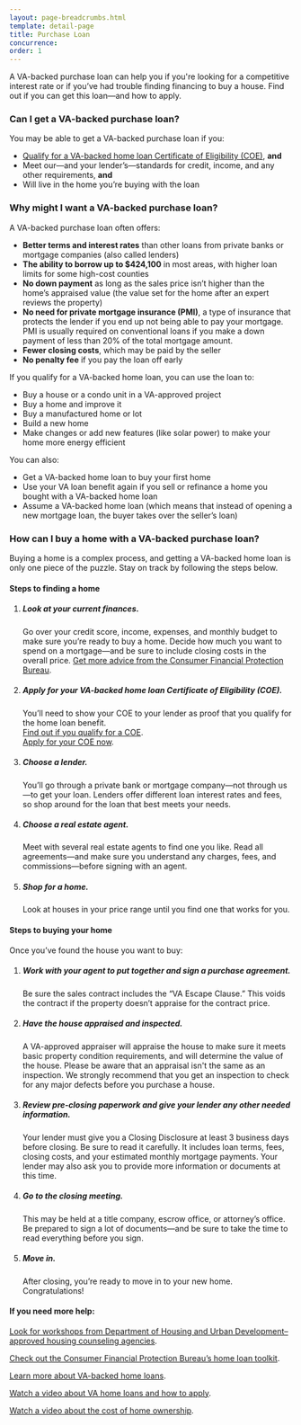 ```yaml
---
layout: page-breadcrumbs.html
template: detail-page
title: Purchase Loan
concurrence: 
order: 1
---
```


<div class="va-introtext">

A VA-backed purchase loan can help you if you're looking for a competitive interest rate or if you’ve had trouble finding  financing to buy a house. Find out if you can get this loan—and how to apply. 

</div>

<div class="feature">

### Can I get a VA-backed purchase loan?

You may be able to get a VA-backed purchase loan if you:
-	[Qualify for a VA-backed home loan Certificate of Eligibility (COE)](/housing-assistance/home-loans/eligibility/), **and**
-	Meet our—and your lender’s—standards for credit, income, and any other requirements, **and**
-	Will live in the home you’re buying with the loan

</div>

### Why might I want a VA-backed purchase loan?

A VA-backed purchase loan often offers:

- **Better terms and interest rates** than other loans from private banks or mortgage companies (also called lenders)
- **The ability to borrow up to $424,100** in most areas, with higher loan limits for some high-cost counties
- **No down payment** as long as the sales price isn’t higher than the home’s appraised value (the value set for the home after an expert reviews the property)
- **No need for private mortgage insurance (PMI)**, a type of insurance that protects the lender if you end up not being able to pay your mortgage. PMI is usually required on conventional loans if you make a down payment of less than 20% of the total mortgage amount.
- **Fewer closing costs**, which may be paid by the seller
- **No penalty fee** if you pay the loan off early

If you qualify for a VA-backed home loan, you can use the loan to:

-	Buy a house or a condo unit in a VA-approved project
-	Buy a home and improve it
-	Buy a manufactured home or lot
-	Build a new home
-	Make changes or add new features (like solar power) to make your home more energy efficient

You can also:

- Get a VA-backed home loan to buy your first home
- Use your VA loan benefit again if you sell or refinance a home you bought with a VA-backed home loan
- Assume a VA-backed home loan (which means that instead of opening a new mortgage loan, the buyer takes over the seller’s loan)

### How can I buy a home with a VA-backed purchase loan?

Buying a home is a complex process, and getting a VA-backed home loan is only one piece of the puzzle. Stay on track by following the steps below.

#### Steps to finding a home

<ol class="process">
<li class="process-step list-one">

##### Look at your current finances.
Go over your credit score, income, expenses, and monthly budget to make sure you’re ready to buy a home. Decide how much you want to spend on a mortgage—and be sure to include closing costs in the overall price. [Get more advice from the Consumer Financial Protection Bureau](http://www.consumerfinance.gov/owning-a-home/process/prepare/). 

</li>

<li class="process-step list-two">

##### Apply for your VA-backed home loan Certificate of Eligibility (COE).

You’ll need to show your COE to your lender as proof that you qualify for the home loan benefit. 
<br>
[Find out if you qualify for a COE](/housing-assistance/home-loans/eligibility/). <br>
[Apply for your COE now](/housing-assistance/home-loans/apply-for-certificate-of-eligibility/).

</li>

<li class="process-step list-three">

##### Choose a lender.

You’ll go through a private bank or mortgage company—not through us—to get your loan. Lenders offer different loan interest rates and fees, so shop around for the loan that best meets your needs. 

</li>

<li class="process-step list-four">

##### Choose a real estate agent.

Meet with several real estate agents to find one you like. Read all agreements—and make sure you understand any charges, fees, and commissions—before signing with an agent.

</li>

<li class="process-step list-five">

##### Shop for a home.

Look at houses in your price range until you find one that works for you.

</li>
</ol>

#### Steps to buying your home

Once you’ve found the house you want to buy:

<ol class="process">
<li class="process-step list-one">

##### Work with your agent to put together and sign a purchase agreement.

Be sure the sales contract includes the “VA Escape Clause.” This voids the contract if the property doesn’t appraise for the contract price. 

</li>

<li class="process-step list-two">

##### Have the house appraised and inspected.

A VA-approved appraiser will appraise the house to make sure it meets basic property condition requirements, and will determine the value of the house. Please be aware that an appraisal isn't the same as an inspection. We strongly recommend that you get an inspection to check for any major defects before you purchase a house.

</li>

<li class="process-step list-three">

##### Review pre-closing paperwork and give your lender any other needed information.

Your lender must give you a Closing Disclosure at least 3 business days before closing. Be sure to read it carefully. It includes loan terms, fees, closing costs, and your estimated monthly mortgage payments. Your lender may also ask you to provide more information or documents at this time.

</li>

<li class="process-step list-four">

##### Go to the closing meeting.

This may be held at a title company, escrow office, or attorney’s office. Be prepared to sign a lot of documents—and be sure to take the time to read everything before you sign.

</li>

<li class="step last five">

##### Move in.

After closing, you’re ready to move in to your new home. Congratulations!  

</li>
</ol>

#### If you need more help:

[Look for workshops from Department of Housing and Urban Development–approved housing counseling agencies](http://www.hud.gov/offices/hsg/sfh/hcc/hcs.cfm?weblistaction=summary).

[Check out the Consumer Financial Protection Bureau’s home loan toolkit](http://files.consumerfinance.gov/f/201503_cfpb_your-home-loan-toolkit-web.pdf).

[Learn more about VA-backed home loans](http://www.benefits.va.gov/homeloans/).

[Watch a video about VA home loans and how to apply](https://www.youtube.com/watch?v=h3gR_BmMP7A).

[Watch a video about the cost of home ownership](https://www.youtube.com/watch?v=vYr5QVwL1Ow). 
